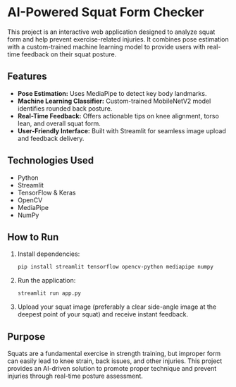 # AI-Powered Squat Form Checker

This project is an interactive web application designed to analyze squat form and help prevent exercise-related injuries. It combines pose estimation with a custom-trained machine learning model to provide users with real-time feedback on their squat posture.

## Features

- **Pose Estimation:** Uses MediaPipe to detect key body landmarks.
- **Machine Learning Classifier:** Custom-trained MobileNetV2 model identifies rounded back posture.
- **Real-Time Feedback:** Offers actionable tips on knee alignment, torso lean, and overall squat form.
- **User-Friendly Interface:** Built with Streamlit for seamless image upload and feedback delivery.

## Technologies Used

- Python
- Streamlit
- TensorFlow & Keras
- OpenCV
- MediaPipe
- NumPy

## How to Run

1. Install dependencies:

   ```bash
   pip install streamlit tensorflow opencv-python mediapipe numpy
   ```

2. Run the application:

   ```bash
   streamlit run app.py
   ```

3. Upload your squat image (preferably a clear side-angle image at the deepest point of your squat) and receive instant feedback.

## Purpose

Squats are a fundamental exercise in strength training, but improper form can easily lead to knee strain, back issues, and other injuries. This project provides an AI-driven solution to promote proper technique and prevent injuries through real-time posture assessment.
